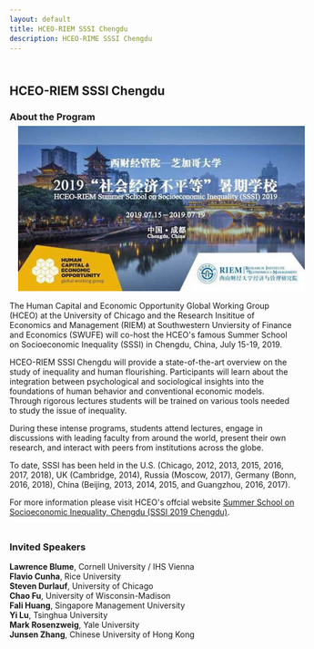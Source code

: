 ```yaml
---
layout: default
title: HCEO-RIEM SSSI Chengdu
description: HCEO-RIME SSSI Chengdu
---
```


## <br/>HCEO-RIEM SSSI Chengdu
### About the Program

<img src="SSSI_2019_1.jpeg" float="left" style="max-width:100%; margin:-10px 0 0 15px;">

The Human Capital and Economic Opportunity Global Working Group (HCEO) at the University of Chicago and the Research Insititue of Economics and Management (RIEM) at Southwestern Unviersity of Finance and Economics (SWUFE) will co-host the HCEO's famous Summer School on Socioeconomic Inequality (SSSI) in Chengdu, China, July 15-19, 2019.

HCEO-RIEM SSSI Chengdu will provide a state-of-the-art overview on the study of inequality and human flourishing. Participants will learn about the integration between psychological and sociological insights into the foundations of human behavior and conventional economic models. Through rigorous lectures students will be trained on various tools needed to study the issue of inequality.

During these intense programs, students attend lectures, engage in discussions with leading faculty from around the world, present their own research, and interact with peers from institutions across the globe. 

To date, SSSI has been held in the U.S. (Chicago, 2012, 2013, 2015, 2016, 2017, 2018), UK (Cambridge, 2014), Russia (Moscow, 2017), Germany (Bonn, 2016, 2018), China (Beijing, 2013, 2014, 2015, and Guangzhou, 2016, 2017). 

For more information please visit HCEO's offcial website <a href="https://hceconomics.uchicago.edu/events/summer-school-socioeconomic-inequality-chengdu-sssi-2019-chengdu" target="_blank"> Summer School on Socioeconomic Inequality, Chengdu (SSSI 2019 Chengdu)</a>.

### <br/>Invited Speakers

**Lawrence Blume**, Cornell University / IHS Vienna<br/>
**Flavio Cunha**, Rice University<br/>
**Steven Durlauf**, University of Chicago<br/>
**Chao Fu**, University of Wisconsin-Madison<br/>
**Fali Huang**, Singapore Management University<br/>
**Yi Lu**, Tsinghua University<br/>
**Mark Rosenzweig**, Yale University<br/>
**Junsen Zhang**, Chinese University of Hong Kong<br/><br/>
